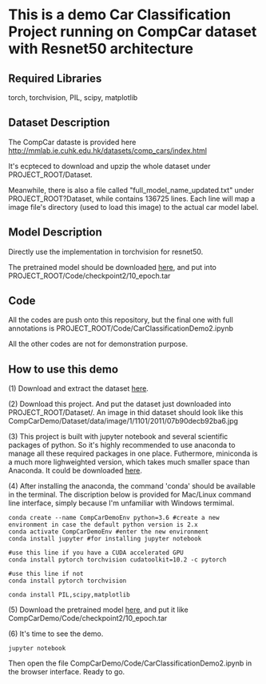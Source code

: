 # This is a demo Car Classification Project running on CompCar dataset with Resnet50 architecture

## Required Libraries
torch, torchvision, PIL, scipy, matplotlib

## Dataset Description

The CompCar dataste is provided here http://mmlab.ie.cuhk.edu.hk/datasets/comp_cars/index.html

It's ecpteced to download and upzip the whole dataset under PROJECT_ROOT/Dataset.

Meanwhile, there is also a file called "full_model_name_updated.txt" under PROJECT_ROOT?Dataset, while contains 136725 lines. Each line will map a image file's directory (used to 
load this image) to the actual car model label.

## Model Description
Directly use the implementation in torchvision for resnet50.

The pretrained model should be downloaded [here](https://drive.google.com/file/d/12GewzNMJmmUqvumDogm7m16ewxRKqCLS/view?usp=sharing), and put into 
PROJECT_ROOT/Code/checkpoint2/10_epoch.tar 

## Code
All the codes are push onto this repository, but the final one with full annotations is PROJECT_ROOT/Code/CarClassificationDemo2.ipynb

All the other codes are not for demonstration purpose.

## How to use this demo

(1) Download and extract the dataset [here](http://mmlab.ie.cuhk.edu.hk/datasets/comp_cars/instruction.txt).

(2) Download this project. And put the dataset just downloaded into PROJECT_ROOT/Dataset/. An image in thid 
dataset should look like this CompCarDemo/Dataset/data/image/1/1101/2011/07b90decb92ba6.jpg

(3) This project is built with jupyter notebook and several scientific packages of python. So it's highly 
recommended to use anaconda to manage all these required packages in one place. Futhermore, miniconda is a much 
more lighweighted version, which takes much smaller space than Anaconda. It could be downloaded 
[here](https://docs.conda.io/projects/conda/en/latest/user-guide/install/).

(4) After installing the anaconda, the command 'conda' should be available in the terminal. The discription below is 
provided for Mac/Linux command line interface, simply because I'm unfamiliar with Windows termimal.

```shell
conda create --name CompCarDemoEnv python=3.6 #create a new environment in case the default python version is 2.x
conda activate CompCarDemoEnv #enter the new environment
conda install jupyter #for installing jupyter notebook

#use this line if you have a CUDA accelerated GPU
conda install pytorch torchvision cudatoolkit=10.2 -c pytorch

#use this line if not
conda install pytorch torchvision

conda install PIL,scipy,matplotlib
```
(5) Download the pretrained model [here](https://drive.google.com/file/d/12GewzNMJmmUqvumDogm7m16ewxRKqCLS/view), 
and put it like CompCarDemo/Code/checkpoint2/10_epoch.tar


(6) It's time to see the demo.

```shell
jupyter notebook
```
Then open the file CompCarDemo/Code/CarClassificationDemo2.ipynb in the browser interface. Ready to go.
